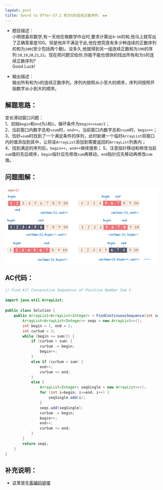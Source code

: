 ```yaml
---
layout: post
title: Sword to Offer-57.2 和为S的连续正数序列  ❀❀
---
```


* 题目描述：  
小明很喜欢数学,有一天他在做数学作业时,要求计算出`9~16`的和,他马上就写出了正确答案是100。但是他并不满足于此,他在想究竟有多少种连续的正数序列的和为`100`(至少包括两个数)。没多久,他就得到另一组连续正数和为`100`的序列:`18`,`19`,`20`,`21`,`22`。现在把问题交给你,你能不能也很快的找出所有和为`S`的连续正数序列?   
Good Luck!

* 输出描述：  
输出所有和为`S`的连续正数序列。序列内按照从小至大的顺序，序列间按照开始数字从小到大的顺序。

## 解题思路：
变长滑动窗口问题：  
1、初始`begin`和`end`为`1`和`2`，循环条件为`begin<=sum/2`；  
2、当前窗口内数字总和`<sum`时，`end++`，当前窗口内数字总和`>sum`时，`begin++`；  
3、恰好`=sum`时找到了一个满足条件的序列，此时新建一个临时`ArrayList`将窗口内的值添加到其中，让将该`ArrayList`添加到需要返回的`ArrayList`列表内；  
4、找到满足的序列后，`begin++`，`end++`继续搜索；
5、注意指针移动和修改当前`sum`值的先后顺序，`begin`指针应先修改`sum`再移动，`end`指针应先移动再修改`sum`值。

## 问题图解：

<center>
    <img src="/assets/img/blog/sword-offer-57.2.png">
</center>


## AC代码：

```java
// Find All Consecutive Sequences of Positive Number Sum S

import java.util.ArrayList;

public class Solution {
    public ArrayList<ArrayList<Integer> > FindContinuousSequence(int sum) {
        ArrayList<ArrayList<Integer>> seqs = new ArrayList<>();
        int begin = 1, end = 2;
        int curSum = 3;
        while (begin <= sum/2) {
            if (curSum > sum) {
                curSum -= begin;
                begin++;
            }
            else if (curSum < sum) {
                end++;
                curSum += end;
            }
            else {
                ArrayList<Integer> seqSingle = new ArrayList<>();
                for (int i=begin; i<=end; i++) {
                    seqSingle.add(i);
                }
                seqs.add(seqSingle);
                curSum -= begin;
                begin++;
                end++;
                curSum += end;
            }
        }
        return seqs;
    }
}

```


## 补充说明： 

* 这里是[牛客编码链接](https://www.nowcoder.com/practice/c451a3fd84b64cb19485dad758a55ebe?tpId=13&&tqId=11194&rp=1&ru=/ta/coding-interviews&qru=/ta/coding-interviews/question-ranking)